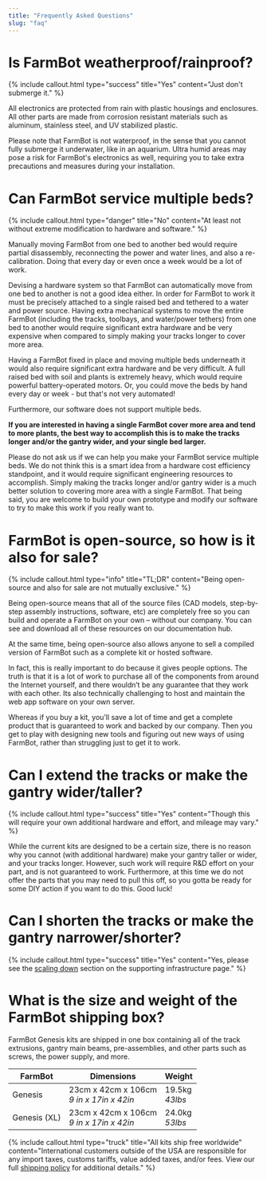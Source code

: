 ```yaml
---
title: "Frequently Asked Questions"
slug: "faq"
---
```


# Is FarmBot weatherproof/rainproof?

{%
include callout.html
type="success"
title="Yes"
content="Just don't submerge it."
%}

All electronics are protected from rain with plastic housings and enclosures. All other parts are made from corrosion resistant materials such as aluminum, stainless steel, and UV stabilized plastic.

Please note that FarmBot is not waterproof, in the sense that you cannot fully submerge it underwater, like in an aquarium. Ultra humid areas may pose a risk for FarmBot's electronics as well, requiring you to take extra precautions and measures during your installation.

# Can FarmBot service multiple beds?

{%
include callout.html
type="danger"
title="No"
content="At least not without extreme modification to hardware and software."
%}

Manually moving FarmBot from one bed to another bed would require partial disassembly, reconnecting the power and water lines, and also a re-calibration. Doing that every day or even once a week would be a lot of work.

Devising a hardware system so that FarmBot can automatically move from one bed to another is not a good idea either. In order for FarmBot to work it must be precisely attached to a single raised bed and tethered to a water and power source. Having extra mechanical systems to move the entire FarmBot (including the tracks, toolbays, and water/power tethers) from one bed to another would require significant extra hardware and be very expensive when compared to simply making your tracks longer to cover more area.

Having a FarmBot fixed in place and moving multiple beds underneath it would also require significant extra hardware and be very difficult. A full raised bed with soil and plants is extremely heavy, which would require powerful battery-operated motors. Or, you could move the beds by hand every day or week - but that's not very automated!

Furthermore, our software does not support multiple beds.

**If you are interested in having a single FarmBot cover more area and tend to more plants, the best way to accomplish this is to make the tracks longer and/or the gantry wider, and your single bed larger.**

Please do not ask us if we can help you make your FarmBot service multiple beds. We do not think this is a smart idea from a hardware cost efficiency standpoint, and it would require significant engineering resources to accomplish. Simply making the tracks longer and/or gantry wider is a much better solution to covering more area with a single FarmBot. That being said, you are welcome to build your own prototype and modify our software to try to make this work if you really want to.

# FarmBot is open-source, so how is it also for sale?

{%
include callout.html
type="info"
title="TL;DR"
content="Being open-source and also for sale are not mutually exclusive."
%}

Being open-source means that all of the source files (CAD models, step-by-step assembly instructions, software, etc) are completely free so you can build and operate a FarmBot on your own – without our company. You can see and download all of these resources on our documentation hub.

At the same time, being open-source also allows anyone to sell a compiled version of FarmBot such as a complete kit or hosted software.

In fact, this is really important to do because it gives people options. The truth is that it is a lot of work to purchase all of the components from around the Internet yourself, and there wouldn’t be any guarantee that they work with each other. Its also technically challenging to host and maintain the web app software on your own server.

Whereas if you buy a kit, you’ll save a lot of time and get a complete product that is guaranteed to work and backed by our company. Then you get to play with designing new tools and figuring out new ways of using FarmBot, rather than struggling just to get it to work.

# Can I extend the tracks or make the gantry wider/taller?

{%
include callout.html
type="success"
title="Yes"
content="Though this will require your own additional hardware and effort, and mileage may vary."
%}

While the current kits are designed to be a certain size, there is no reason why you cannot (with additional hardware) make your gantry taller or wider, and your tracks longer. However, such work will require R&D effort on your part, and is not guaranteed to work. Furthermore, at this time we do not offer the parts that you may need to pull this off, so you gotta be ready for some DIY action if you want to do this. Good luck!

# Can I shorten the tracks or make the gantry narrower/shorter?

{%
include callout.html
type="success"
title="Yes"
content="Yes, please see the [scaling down](../../assembly/supporting-infrastructure.md#scaling-down) section on the supporting infrastructure page."
%}

# What is the size and weight of the FarmBot shipping box?

FarmBot Genesis kits are shipped in one box containing all of the track extrusions, gantry main beams, pre-assemblies, and other parts such as screws, the power supply, and more.

|FarmBot      |Dimensions                                |Weight          |
|-------------|------------------------------------------|----------------|
|Genesis      |23cm x 42cm x 106cm<br><i>9 in x 17in x 42in</i> |19.5kg<br><i>43lbs</i>
|Genesis (XL) |23cm x 42cm x 106cm<br><i>9 in x 17in x 42in</i> |24.0kg<br><i>53lbs</i>

{%
include callout.html
type="truck"
title="All kits ship free worldwide"
content="International customers outside of the USA are responsible for any import taxes, customs tariffs, value added taxes, and/or fees. View our full [shipping policy](http://shipping.farm.bot) for additional details."
%}
